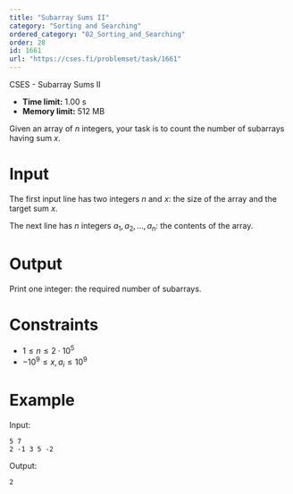 ```yaml
---
title: "Subarray Sums II"
category: "Sorting and Searching"
ordered_category: "02_Sorting_and_Searching"
order: 28
id: 1661
url: "https://cses.fi/problemset/task/1661"
---
```


CSES - Subarray Sums II

  * **Time limit:** 1.00 s
  * **Memory limit:** 512 MB

Given an array of $n$ integers, your task is to count the number of subarrays
having sum $x$.

# Input

The first input line has two integers $n$ and $x$: the size of the array and
the target sum $x$.

The next line has $n$ integers $a_1,a_2,\dots,a_n$: the contents of the array.

# Output

Print one integer: the required number of subarrays.

# Constraints

  * $1 \le n \le 2 \cdot 10^5$
  * $-10^9 \le x,a_i \le 10^9$

# Example

Input:

    
    
    5 7
    2 -1 3 5 -2
    

Output:

    
    
    2
    

